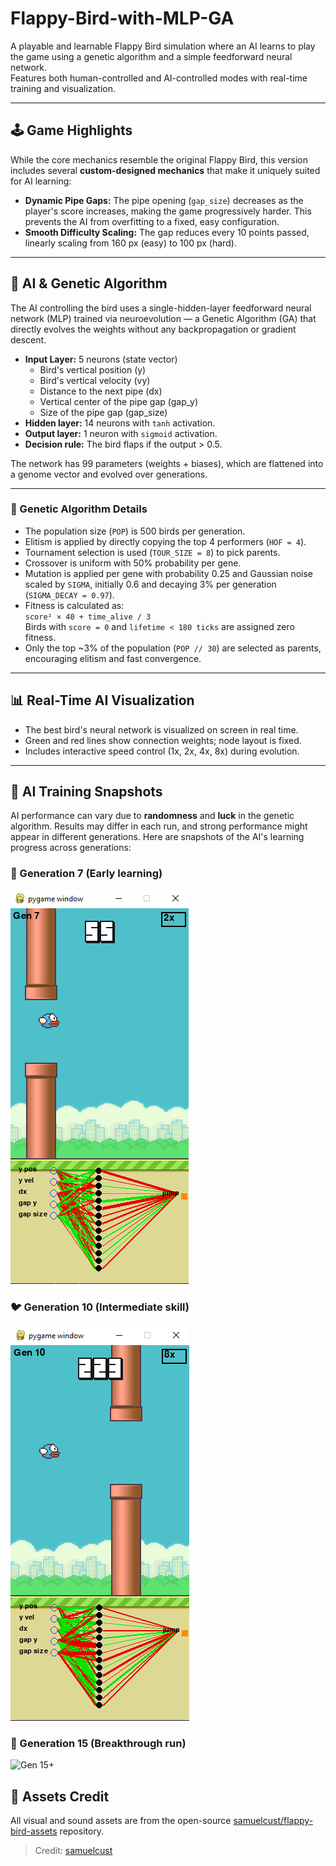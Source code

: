 # Flappy-Bird-with-MLP-GA

A playable and learnable Flappy Bird simulation where an AI learns to play the game using a genetic algorithm and a simple feedforward neural network.  
Features both human-controlled and AI-controlled modes with real-time training and visualization.

---

## 🕹️ Game Highlights

While the core mechanics resemble the original Flappy Bird, this version includes several **custom-designed mechanics** that make it uniquely suited for AI learning:

- **Dynamic Pipe Gaps:** The pipe opening (`gap_size`) decreases as the player's score increases, making the game progressively harder. This prevents the AI from overfitting to a fixed, easy configuration.
- **Smooth Difficulty Scaling:** The gap reduces every 10 points passed, linearly scaling from 160 px (easy) to 100 px (hard).

---

## 🤖 AI & Genetic Algorithm

The AI controlling the bird uses a single-hidden-layer feedforward neural network (MLP) trained via neuroevolution — a Genetic Algorithm (GA) that directly evolves the weights without any backpropagation or gradient descent.

- **Input Layer:** 5 neurons (state vector)
  - Bird's vertical position (y)
  - Bird's vertical velocity (vy)
  - Distance to the next pipe (dx)
  - Vertical center of the pipe gap (gap_y)
  - Size of the pipe gap (gap_size)
- **Hidden layer:** 14 neurons with `tanh` activation.
- **Output layer:** 1 neuron with `sigmoid` activation.
- **Decision rule:** The bird flaps if the output > 0.5.

The network has 99 parameters (weights + biases), which are flattened into a genome vector and evolved over generations.

---

### 🧬 Genetic Algorithm Details

- The population size (`POP`) is 500 birds per generation.
- Elitism is applied by directly copying the top 4 performers (`HOF = 4`).
- Tournament selection is used (`TOUR_SIZE = 8`) to pick parents.
- Crossover is uniform with 50% probability per gene.
- Mutation is applied per gene with probability 0.25 and Gaussian noise scaled by `SIGMA`, initially 0.6 and decaying 3% per generation (`SIGMA_DECAY = 0.97`).
- Fitness is calculated as:  
  `score² × 40 + time_alive / 3`  
  Birds with `score = 0` and `lifetime < 180 ticks` are assigned zero fitness.
- Only the top ~3% of the population (`POP // 30`) are selected as parents, encouraging elitism and fast convergence.

---

## 📊 Real-Time AI Visualization

- The best bird's neural network is visualized on screen in real time.
- Green and red lines show connection weights; node layout is fixed.
- Includes interactive speed control (1x, 2x, 4x, 8x) during evolution.

---

## 📸 AI Training Snapshots

AI performance can vary due to **randomness** and **luck** in the genetic algorithm. Results may differ in each run, and strong performance might appear in different generations.
Here are snapshots of the AI's learning progress across generations:

### 🐥 Generation 7 (Early learning)
![Gen 7](screenshots/gen7.PNG)

### 🐦 Generation 10 (Intermediate skill)
![Gen 10](screenshots/gen10.PNG)

### 🦅 Generation 15 (Breakthrough run)
![Gen 15+](screenshots/better_ai.PNG)



## 📁 Assets Credit

All visual and sound assets are from the open-source [samuelcust/flappy-bird-assets](https://github.com/samuelcust/flappy-bird-assets) repository.

> Credit: [samuelcust](https://github.com/samuelcust)

